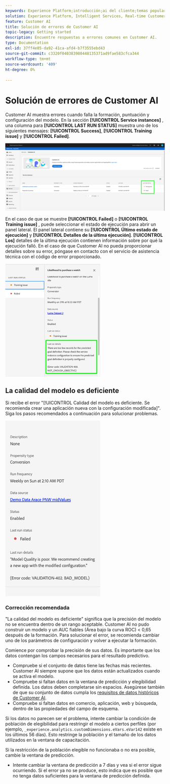 ```yaml
---
keywords: Experience Platform;introducción;ai del cliente;temas populares;entrada de la interfaz del cliente;salida de la interfaz del cliente;solución de problemas de la interfaz del cliente;errores de la interfaz del cliente
solution: Experience Platform, Intelligent Services, Real-time Customer Data Platform
feature: Customer AI
title: Solución de errores de Customer AI
topic-legacy: Getting started
description: Encuentre respuestas a errores comunes en Customer AI.
type: Documentation
exl-id: 37ff4e85-da92-41ca-afd4-b7f3555ebd43
source-git-commit: c3320f040383980448135371ad9fae583cfca344
workflow-type: tm+mt
source-wordcount: '409'
ht-degree: 0%

---
```


# Solución de errores de Customer AI

Customer AI muestra errores cuando falla la formación, puntuación y configuración del modelo. En la sección **[!UICONTROL Service instances]** , una columna para **[!UICONTROL LAST RUN STATUS]** muestra uno de los siguientes mensajes: **[!UICONTROL Success]**, **[!UICONTROL Training issue]** y **[!UICONTROL Failed]**.

![estado de última ejecución](./images/errors/last-run-status.png)

En el caso de que se muestre **[!UICONTROL Failed]** o **[!UICONTROL Training issue]** , puede seleccionar el estado de ejecución para abrir un panel lateral. El panel lateral contiene su **[!UICONTROL Último estado de ejecución]** y **[!UICONTROL Detalles de la última ejecución]**. **[!UICONTROL Los]** detalles de la última ejecución contienen información sobre por qué la ejecución falló. En el caso de que Customer AI no pueda proporcionar detalles sobre su error, póngase en contacto con el servicio de asistencia técnica con el código de error proporcionado.

<img src="./images/errors/last-run-details.png" width="300" /><br />

## La calidad del modelo es deficiente

Si recibe el error &quot;[!UICONTROL Calidad del modelo es deficiente. Se recomienda crear una aplicación nueva con la configuración modificada]&quot;. Siga los pasos recomendados a continuación para solucionar problemas.

<img src="./images/errors/model-quality.png" width="300" /><br />

### Corrección recomendada

&quot;La calidad del modelo es deficiente&quot; significa que la precisión del modelo no se encuentra dentro de un rango aceptable. Customer AI no pudo construir un modelo y un AUC fiables (Área bajo la curva ROC) &lt; 0,65 después de la formación. Para solucionar el error, se recomienda cambiar uno de los parámetros de configuración y volver a ejecutar la formación.

Comience por comprobar la precisión de sus datos. Es importante que los datos contengan los campos necesarios para el resultado predictivo.

- Compruebe si el conjunto de datos tiene las fechas más recientes. Customer AI siempre supone que los datos están actualizados cuando se activa el modelo.
- Compruebe si faltan datos en la ventana de predicción y elegibilidad definida. Los datos deben completarse sin espacios. Asegúrese también de que su conjunto de datos cumpla los [requisitos de datos históricos de Customer AI](./input-output.md#data-requirements).
- Compruebe si faltan datos en comercio, aplicación, web y búsqueda, dentro de las propiedades del campo de esquema.

Si los datos no parecen ser el problema, intente cambiar la condición de población de elegibilidad para restringir el modelo a ciertos perfiles (por ejemplo, `_experience.analytics.customDimensions.eVars.eVar142` existe en los últimos 56 días). Esto restringe la población y el tamaño de los datos utilizados en la ventana de capacitación.

Si la restricción de la población elegible no funcionaba o no era posible, cambie la ventana de predicción.

- Intente cambiar la ventana de predicción a 7 días y vea si el error sigue ocurriendo. Si el error ya no se produce, esto indica que es posible que no tenga datos suficientes para la ventana de predicción definida.
